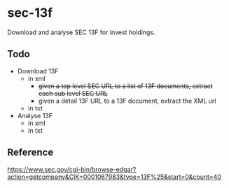 # sec-13f

Download and analyse SEC 13F for invest holdings.
 
## Todo
* Download 13F
    * in xml
        * ~~given a top level SEC URL to a list of 13F documents, extract each sub level SEC URL~~ 
        * given a detail 13F URL to a 13F document, extract the XML url 
    * in txt
* Analyse 13F
    * in xml
    * in txt

## Reference
https://www.sec.gov/cgi-bin/browse-edgar?action=getcompany&CIK=0001067983&type=13F%25&start=0&count=40